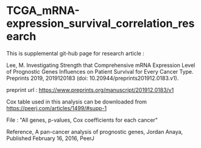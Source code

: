 # TCGA_mRNA-expression_survival_correlation_research

This is supplemental git-hub page for research article :

Lee, M. Investigating Strength that Comprehensive mRNA Expression Level of Prognostic Genes Influences on Patient Survival for Every Cancer Type. Preprints 2019, 2019120183 (doi: 10.20944/preprints201912.0183.v1).

preprint url : https://www.preprints.org/manuscript/201912.0183/v1


Cox table used in this analysis can be downloaded
from https://peerj.com/articles/1499/#supp-1 

File : "All genes, p-values, Cox coefficients for each cancer"

Reference, A pan-cancer analysis of prognostic genes, Jordan Anaya, Published February 16, 2016, PeerJ
